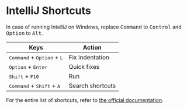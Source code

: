 # IntelliJ Shortcuts

In case of running IntelliJ on Windows, replace <kbd>Command</kbd> to <kbd>Control</kbd> and <kbd>Option</kbd> to <kbd>Alt</kbd>.

| Keys | Action |
| - | - |
| <kbd>Command</kbd> + <kbd>Option</kbd> + <kbd>L</kbd> | Fix indentation |
| <kbd>Option</kbd> + <kbd>Enter</kbd> | Quick fixes |
| <kbd>Shift</kbd> + <kbd>F10</kbd> | Run |
| <kbd>Command</kbd> + <kbd>Shift</kbd> + <kbd>A</kbd> | Search shortcuts |

For the entire list of shortcuts, refer to [the official documentation](https://www.jetbrains.com/help/idea/keyboard-shortcuts-by-category.html).
